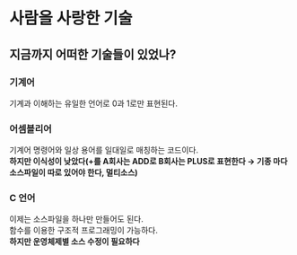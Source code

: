 # 사람을 사랑한 기술

## 지금까지 어떠한 기술들이 있었나?

### 기계어
기계과 이해하는 유일한 언어로 0과 1로만 표현된다.

### 어셈블리어
기계어 명령어와 일상 용어를 일대일로 매칭하는 코드이다.  
**하지만 이식성이 낮았다(+를 A회사는 ADD로 B회사는 PLUS로 표현한다 → 기종 마다 소스파일이 따로 있어야 한다, 멀티소스)**

### C 언어
이제는 소스파일을 하나만 만들어도 된다.   
함수를 이용한 구조적 프로그래밍이 가능하다.    
**하지만 운영체제별 소스 수정이 필요하다**

